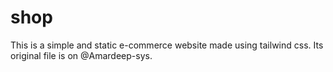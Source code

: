 # shop
This is a simple and static e-commerce website made using tailwind css. Its original file is on @Amardeep-sys.

